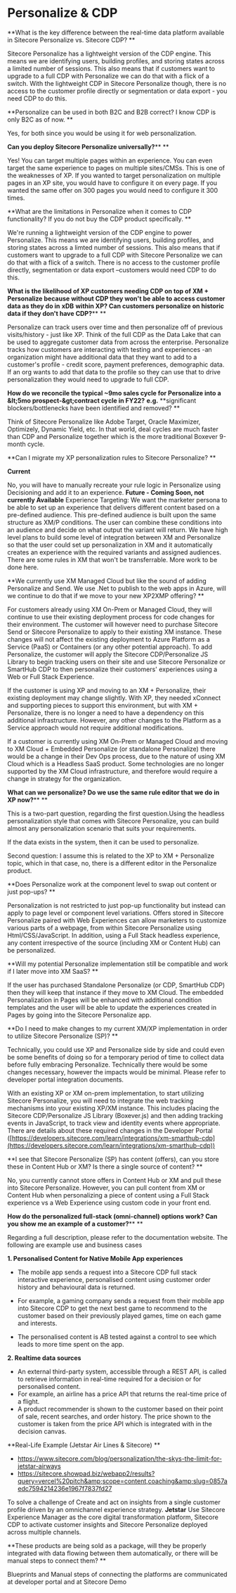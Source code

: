 # Personalize &amp; CDP

**What is the key difference between the real-time data platform available in Sitecore Personalize vs. Sitecore CDP? **

Sitecore Personalize has a lightweight version of the CDP engine. This means we are identifying users, building profiles, and storing states across a limited number of sessions. This also means that if customers want to upgrade to a full CDP with Personalize we can do that with a flick of a switch. With the lightweight CDP in Sitecore Personalize though, there is no access to the customer profile directly or segmentation or data export - you need CDP to do this.

**Personalize can be used in both B2C and B2B correct? I know CDP is only B2C as of now. **

Yes, for both since you would be using it for web personalization.

**Can you deploy Sitecore Personalize universally?****  **

Yes! You can target multiple pages within an experience. You can even target the same experience to pages on multiple sites/CMSs. This is one of the weaknesses of XP. If you wanted to target personalization on multiple pages in an XP site, you would have to configure it on every page. If you wanted the same offer on 300 pages you would need to configure it 300 times.

**What are the limitations in Personalize when it comes to CDP functionality? If you do not buy the CDP product specifically. **

We&#39;re running a lightweight version of the CDP engine to power Personalize. This means we are identifying users, building profiles, and storing states across a limted number of sessions. This also means that if customers want to upgrade to a full CDP with Sitecore Personalize we can do that with a flick of a switch. There is no access to the customer profile directly, segmentation or data export –customers would need CDP to do this.

**What is the likelihood of XP customers needing CDP on top of XM + Personalize because without CDP they won&#39;t be able to access customer data as they do in**  **xDB**  **within XP? Can customers personalize on historic data if they don&#39;t have CDP?****  **

Personalize can track users over time and then personalize off of previous visits/history - just like XP. Think of the full CDP as the Data Lake that can be used to aggregate customer data from across the enterprise. Personalize tracks how customers are interacting with testing and experiences -an organization might have additional data that they want to add to a customer&#39;s profile - credit score, payment preferences, demographic data. If an org wants to add that data to the profile so they can use that to drive personalization they would need to upgrade to full CDP.

**How do we reconcile the typical ~9mo sales cycle for Personalize into a \&lt;5mo prospect-\&gt;contract cycle in FY22?**  **e.g.**  **significant blockers/bottlenecks have been identified and removed? **

Think of Sitecore Personalize like Adobe Target, Oracle Maximizer, Optimizely, Dynamic Yield, etc. In that world, deal cycles are much faster than CDP and Personalize together which is the more traditional Boxever 9-month cycle.

**Can I migrate my XP personalization rules to Sitecore Personalize? **

**Current**

No, you will have to manually recreate your rule logic in Personalize using Decisioning and add it to an experience.
**Future - Coming Soon, not currently Available**
Experience Targeting: We want the marketer persona to be able to set up an experience that delivers different content based on a pre-defined audience. This pre-defined audience is built upon the same structure as XM/P conditions. The user can combine these conditions into an audience and decide on what output the variant will return. We have high level plans to build some level of integration between XM and Personalize so that the user could set up personalization in XM and it automatically creates an experience with the required variants and assigned audiences. There are some rules in XM that won&#39;t be transferrable. More work to be done here.

**We currently use XM Managed Cloud but like the sound of adding Personalize and Send.  We use .Net to publish to the web apps in Azure, will we continue to do that if we move to your new XP2XMP offering? **

For customers already using XM On-Prem or Managed Cloud, they will continue to use their existing deployment process for code changes for their environment. The customer will however need to purchase Sitecore Send or Sitecore Personalize to apply to their existing XM instance. These changes will not affect the existing deployment to Azure Platform as a Service (PaaS) or Containers (or any other potential approach). To add Personalize, the customer will apply the Sitecore CDP/Personalize JS Library to begin tracking users on their site and use Sitecore Personalize or SmartHub CDP to then personalize their customers&#39; experiences using a Web or Full Stack Experience.

If the customer is using XP and moving to an XM + Personalize, their existing deployment may change slightly. With XP, they needed xConnect and supporting pieces to support this environment, but with XM + Personalize, there is no longer a need to have a dependency on this additional infrastructure. However, any other changes to the Platform as a Service approach would not require additional modifications.

If a customer is currently using XM On-Prem or Managed Cloud and moving to XM Cloud + Embedded Personalize (or standalone Personalize) there would be a change in their Dev Ops process, due to the nature of using XM Cloud which is a Headless SaaS product. Some technologies are no longer supported by the XM Cloud infrastructure, and therefore would require a change in strategy for the organization.

**What can we personalize?  Do we use the same rule editor that we do in XP now?****  **

This is a two-part question, regarding the first question.Using the headless personalization style that comes with Sitecore Personalize, you can build almost any personalization scenario that suits your requirements.

If the data exists in the system, then it can be used to personalize.

Second question: I assume this is related to the XP to XM + Personalize topic, which in that case, no, there is a different editor in the Personalize product.

  **Does Personalize work at the component level to swap out content or just pop-ups?  **

Personalization is not restricted to just pop-up functionality but instead can apply to page level or component level variations. Offers stored in Sitecore Personalize paired with Web Experiences can allow marketers to customize various parts of a webpage, from within Sitecore Personalize using Html/CSS/JavaScript. In addition, using a Full Stack headless experience, any content irrespective of the source (including XM or Content Hub) can be personalized.

**Will my potential Personalize implementation still be compatible and work if I later move into XM SaaS? **

If the user has purchased Standalone Personalize (or CDP, SmartHub CDP) then they will keep that instance if they move to XM Cloud. The embedded Personalization in Pages will be enhanced with additional condition templates and the user will be able to update the experiences created in Pages by going into the Sitecore Personalize app.

**Do I need to make changes to my current XM/XP implementation in order to utilize Sitecore Personalize (SP)? **

Technically, you could use XP and Personalize side by side and could even be some benefits of doing so for a temporary period of time to collect data before fully embracing Personalize.  Technically there would be some changes necessary, however the impacts would be minimal.  Please refer to developer portal integration documents.

With an existing XP or XM on-prem implementation, to start utilizing Sitecore Personalize, you will need to integrate the web tracking mechanisms into your existing XP/XM instance. This includes placing the Sitecore CDP/Personalize JS Library (Boxever.js) and then adding tracking events in JavaScript, to track view and identity events where appropriate. There are details about these required changes in the Developer Portal ([https://developers.sitecore.com/learn/integrations/xm-smarthub-cdp](https://developers.sitecore.com/learn/integrations/xm-smarthub-cdp))

**I see that Sitecore Personalize (SP) has content (offers), can you store these in Content Hub or XM? Is there a single source of content? **

No, you currently cannot store offers in Content Hub or XM and pull these into Sitecore Personalize. However, you can pull content from XM or Content Hub when personalizing a piece of content using a Full Stack experience vs a Web Experience using custom code in your front end.

**How do the personalized full-stack (omni-channel) options work?  Can you show me an example of a customer?**** **

Regarding a full description, please refer to the documentation website.  The following are example use and business cases

**1. Personalised Content for Native Mobile App experiences**

- The mobile app sends a request into a Sitecore CDP full stack interactive experience, personalised content using customer order history and behavioural data is returned.
- For example, a gaming company sends a request from their mobile app into Sitecore CDP to get the next best game to recommend to the customer based on their previously played games, time on each game and interests.

- The personalised content is AB tested against a control to see which leads to more time spent on the app.

**2. Realtime data sources**

- An external third-party system, accessible through a REST API, is called to retrieve information in real-time required for a decision or for personalised content.
- For example, an airline has a price API that returns the real-time price of a flight.
- A product recommender is shown to the customer based on their point of sale, recent searches, and order history. The price shown to the customer is taken from the price API which is integrated with in the decision canvas.

**Real-Life Example (Jetstar Air Lines &amp; Sitecore) **

- [https://www.sitecore.com/blog/personalization/the-skys-the-limit-for-jetstar-airways ](https://www.sitecore.com/blog/personalization/the-skys-the-limit-for-jetstar-airways%C2%A0)
- [https://sitecore.showpad.biz/webapp2/results?query=vercel%20pitch&amp;scope=content,coaching&amp;slug=0857aedc7594214236e1967f7837fd27 ](https://sitecore.showpad.biz/webapp2/results?query=vercel%20pitch&amp;scope=content,coaching&amp;slug=0857aedc7594214236e1967f7837fd27%C2%A0)

To solve a challenge of Create and act on insights from a single customer profile driven by an omnichannel experience strategy. **Jetstar** Use Sitecore Experience Manager as the core digital transformation platform, Sitecore CDP to activate customer insights and Sitecore Personalize deployed across multiple channels.

**These products are being sold as a package, will they be properly integrated with data flowing between them automatically, or there will be manual steps to connect them? **

Blueprints and Manual steps of connecting the platforms are communicated at developer portal and at Sitecore Demo